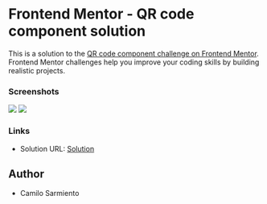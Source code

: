 # Frontend Mentor - QR code component solution

This is a solution to the [QR code component challenge on Frontend Mentor](https://www.frontendmentor.io/challenges/qr-code-component-iux_sIO_H). Frontend Mentor challenges help you improve your coding skills by building realistic projects. 

### Screenshots

![](https://res.cloudinary.com/dup7szo6y/image/upload/v1699399344/AppsImages/FrontEndMentor_Challenges/yke90pyjqycvh41fhtge.jpg)
![](https://res.cloudinary.com/dup7szo6y/image/upload/v1699399311/AppsImages/FrontEndMentor_Challenges/y20dmsn7xqjhfqnku1xp.jpg)

### Links

- Solution URL: [Solution](https://your-solution-url.com)

## Author

- Camilo Sarmiento

